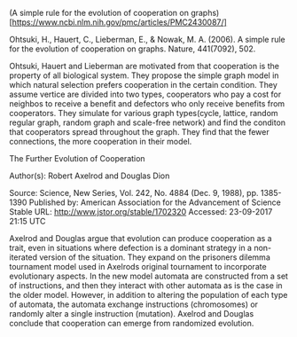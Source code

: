 (A simple rule for the evolution of cooperation on graphs)[https://www.ncbi.nlm.nih.gov/pmc/articles/PMC2430087/]

Ohtsuki, H., Hauert, C., Lieberman, E., & Nowak, M. A. (2006). A simple rule for the evolution of cooperation on graphs. Nature, 441(7092), 502.

Ohtsuki, Hauert and Lieberman are motivated from that cooperation is the property of all biological system. They propose the simple graph model in which natural selection prefers cooperation in the certain condition. They assume vertice are divided into two types, cooperators who pay a cost for neighbos to receive a benefit and defectors who only receive benefits from cooperators. They simulate for various graph types(cycle, lattice, random regular graph, random graph and scale-free network) and find the conditon that cooperators spread throughout the graph. They find that the fewer connections, the more cooperation in their model.




The Further Evolution of Cooperation

Author(s): Robert Axelrod and Douglas Dion

Source: Science, New Series, Vol. 242, No. 4884 (Dec. 9, 1988), pp. 1385-1390
Published by: American Association for the Advancement of Science
Stable URL: http://www.jstor.org/stable/1702320
Accessed: 23-09-2017 21:15 UTC

Axelrod and Douglas argue that evolution can produce cooperation as a trait, even in situations where defection is a dominant strategy in a non-iterated version of the situation. They expand on the prisoners dilemma tournament model used in Axelrods original tournament to incorporate evolutionary aspects. In the new model automata are constructed from a set of instructions, and then they interact with other automata as is the case in the older model. However, in addition to altering the population of each type of automata, the automata exchange instructions (chromosomes) or randomly alter a single instruction (mutation). Axelrod and Douglas conclude that cooperation can emerge from randomized evolution.